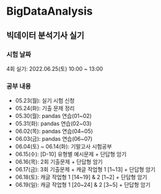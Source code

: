 # BigDataAnalysis

<h2>빅데이터 분석기사 실기</h2>

### 시험 날짜
<p> 4회 실기: 2022.06.25(토) 10:00 ~ 13:00</p>

<h3>공부 내용</h3>
<ul>
    <li>05.23(월): 실기 시험 신청</li>
    <li>05.24(화): 기출 문제 정리</li>
    <li>05.30(월): pandas 연습(01~02)</li>
    <li>05.31(화): pandas 연습(02~03)</li>
    <li>06.02(목): pandas 연습(04~05)</li>
    <li>06.03(금): pandas 연습(06~07)</li>
    <li>06.04(토) ~ 06.14(화): 기말고사 시험공부</li>
    <li>06.15(수): [D-10] 유형별 예시문제 + 단답형 암기</li>
    <li>06.16(목): 2회 기출문제 + 단답형 암기</li>
    <li>06.17(금): 3회 기출문제 + 캐글 작업형 1 [1~13] + 단답형 암기</li>
    <li>06.18(토): 캐글 작업형 1 [14~19] & 2 [1~2] + 단답형 암기</li>
    <li>06.19(일): 캐글 작업형 1 [20~24] & 2 [3~5] + 단답형 암기</li>
    <!-- <li>06.20(월): [D-5] 모의고사 1회 + 데마 1유형[6개] & 2유형 [분류 3개, 회귀 2개] + 단답형 암기</li> -->
    <!-- <li>06.21(화): 모의고사 2회 + 데마 1유형[6개] & 2유형 [분류 3개, 회귀 2개] + 단답형 암기</li> -->
    <!-- <li>06.22(수): 모의고사 3회 + 데마 1유형[7개] & 2유형 [분류 3개, 회귀 2개] + 단답형 암기</li> -->
    <!-- <li>06.23(목): 모의고사 4회 + 데마 1유형[7개] & 2유형 [분류 2개, 회귀 1개]+ 단답형 암기</li> -->
    <!-- <li>06.24(금): [D-1] 2,3회 기출문제 복습 + 모의고사 1~4회 복습 + 단답형 암기</li> -->
</ul>

